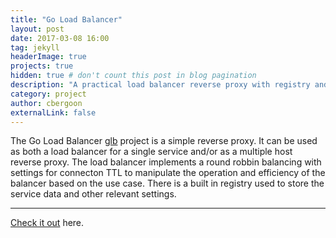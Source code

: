 ```yaml
---
title: "Go Load Balancer"
layout: post
date: 2017-03-08 16:00
tag: jekyll
headerImage: true
projects: true
hidden: true # don't count this post in blog pagination
description: "A practical load balancer reverse proxy with registry and management endpoints."
category: project
author: cbergoon
externalLink: false
---
```


The Go Load Balancer [glb](http://github.com/cbergoon/glb) project is a simple reverse proxy. It can be used as both a load balancer for a single service and/or as a multiple host reverse proxy. The load balancer implements a round robbin balancing with settings for connecton TTL to manipulate the operation and efficiency of the balancer based on the use case. There is a built in registry used to store the service data and other relevant settings. 

---

[Check it out](http://github.com/cbergoon/glb) here.

